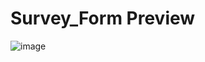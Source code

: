 # Survey_Form Preview
![image](https://github.com/Kartikeyea/form/assets/109058853/44da364e-59db-4d70-ab96-d48fa9444ffe)
